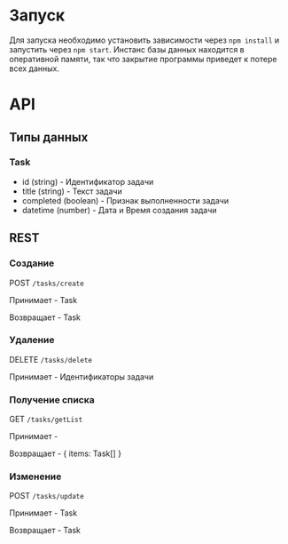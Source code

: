 # Запуск

Для запуска необходимо установить зависимости через `npm install` и запустить через `npm start`.
Инстанс базы данных находится в оперативной памяти, так что закрытие программы приведет к потере всех данных.

# API

## Типы данных

### Task

- id (string) - Идентификатор задачи
- title (string) - Текст задачи
- completed (boolean) - Признак выполненности задачи
- datetime (number) - Дата и Время создания задачи

## REST

### Создание

POST `/tasks/create`

Принимает - Task

Возвращает - Task

### Удаление

DELETE `/tasks/delete`

Принимает - Идентификаторы задачи

### Получение списка

GET `/tasks/getList`

Принимает - 

Возвращает - { items: Task[] }

### Изменение

POST `/tasks/update`

Принимает - Task

Возвращает - Task

